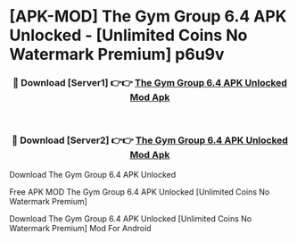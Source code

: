 # [APK-MOD] The Gym Group 6.4 APK Unlocked - [Unlimited Coins No Watermark Premium] p6u9v



<div align="center">
<h3>🔴 Download [Server1] 👉👉 <a href="https://momento.my/?title=The_Gym_Group_6.4_APK_Unlocked">The Gym Group 6.4 APK Unlocked Mod Apk</a></h3><br>

<h3>🔴 Download [Server2] 👉👉 <a href="https://momento.my/?title=The_Gym_Group_6.4_APK_Unlocked">The Gym Group 6.4 APK Unlocked Mod Apk</a></h3>
</div>



Download The Gym Group 6.4 APK Unlocked 

Free APK MOD The Gym Group 6.4 APK Unlocked [Unlimited Coins No Watermark Premium]

Download The Gym Group 6.4 APK Unlocked [Unlimited Coins No Watermark Premium] Mod For Android
